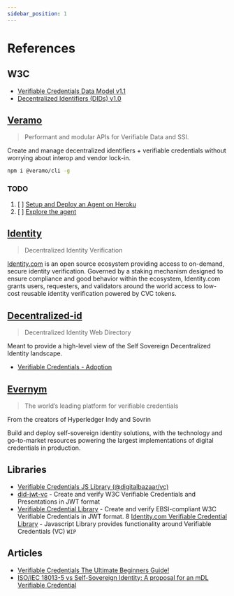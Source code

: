 ```yaml
---
sidebar_position: 1
---
```


# References

## W3C
* [Verifiable Credentials Data Model v1.1](https://www.w3.org/TR/vc-data-model/)
* [Decentralized Identifiers (DIDs) v1.0](https://www.w3.org/TR/did-core/)


## [Veramo](https://veramo.io)

> Performant and modular APIs for Verifiable Data and SSI.

Create and manage decentralized identifiers + verifiable credentials without worrying about interop and vendor lock-in.

```bash
npm i @veramo/cli -g
```

### TODO
1. [ ] [Setup and Deploy an Agent on Heroku](https://veramo.io/docs/dev_tools/agent_explorer) 
2. [ ] [Explore the agent](https://explore.veramo.dev)

## [Identity](https://www.identity.com)

> Decentralized Identity Verification

[Identity.com](https://www.identity.com) is an open source ecosystem providing access to on-demand, secure identity verification. Governed by a staking mechanism designed to ensure compliance and good behavior within the ecosystem, Identity.com grants users, requesters, and validators around the world access to low-cost reusable identity verification powered by CVC tokens.

## [Decentralized-id](https://decentralized-id.com/)
> Decentralized Identity Web Directory

Meant to provide a high-level view of the Self Sovereign Decentralized Identity landscape.

* [Verifiable Credentials - Adoption](https://decentralized-id.com/web-standards/w3c/wg/vc/verifiable-credentials/adoption/)

## [Evernym](https://www.evernym.com/)
> The world’s leading platform for verifiable credentials

From the creators of Hyperledger Indy and Sovrin

Build and deploy self-sovereign identity solutions, with the technology and go-to-market resources powering the largest implementations of digital credentials in production.

## Libraries
* [Verifiable Credentials JS Library (@digitalbazaar/vc)](https://github.com/digitalbazaar/vc-js)
* [did-jwt-vc](https://github.com/decentralized-identity/did-jwt-vc) - Create and verify W3C Verifiable Credentials and Presentations in JWT format
* [Verifiable Credential Library](https://www.npmjs.com/package/@cef-ebsi/verifiable-credential) - Create and verify EBSI-compliant W3C Verifiable Credentials in JWT format.
8 [Identity.com Verifiable Credential Library](https://www.npmjs.com/package/@identity.com/credential-commons) - Javascript Library provides functionality around Verifiable Credentials (VC) `WIP`
## Articles

* [Verifiable Credentials The Ultimate Beginners Guide!](https://tykn.tech/verifiable-credentials/)
* [ISO/IEC 18013-5 vs Self-Sovereign Identity: A proposal for an mDL Verifiable Credential](https://www.procivis.ch/post/iso-iec-18013-5-vs-self-sovereign-identity-a-proposal-for-an-mdl-verifiable-credential#To-Top) 
